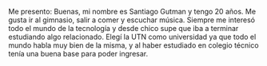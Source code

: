 Me presento:
Buenas, mi nombre es Santiago Gutman y tengo 20 años. Me gusta ir al gimnasio, salir a comer y escuchar música.
Siempre me interesó todo el mundo de la tecnología y desde chico supe que iba a terminar estudiando algo relacionado.
Elegí la UTN como universidad ya que todo el mundo habla muy bien de la misma, y al haber estudiado en colegio técnico tenía una buena base para poder ingresar.
